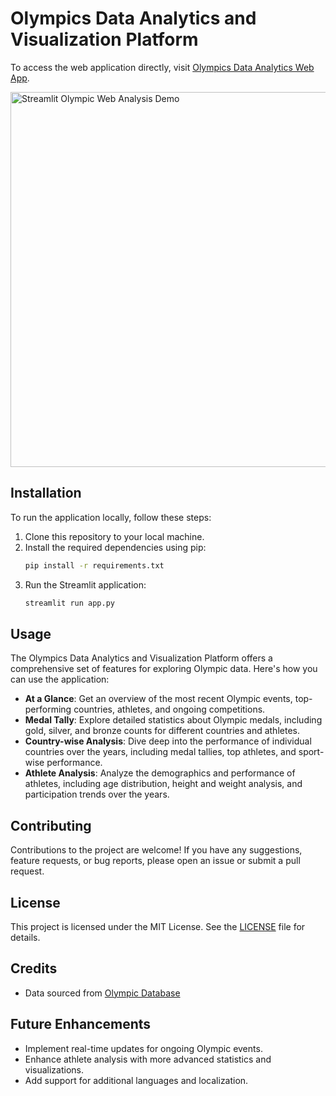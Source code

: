 # Olympics Data Analytics and Visualization Platform

To access the web application directly, visit [Olympics Data Analytics Web App](https://olympic-data-analysis-webapp.streamlit.app/).

<img src="https://github.com/RajDeep-Chakravorty/OLYMPIC-DATA-ANALYSIS-WEBAPP-STREAMLIT/raw/main/Streamlit%20Olympic%20Web%20Analysis%20Demo.gif" alt="Streamlit Olympic Web Analysis Demo" width="600">

## Installation

To run the application locally, follow these steps:

1. Clone this repository to your local machine.
2. Install the required dependencies using pip:
    ```bash
    pip install -r requirements.txt
    ```
3. Run the Streamlit application:
    ```bash
    streamlit run app.py
    ```

## Usage

The Olympics Data Analytics and Visualization Platform offers a comprehensive set of features for exploring Olympic data. Here's how you can use the application:

- **At a Glance**: Get an overview of the most recent Olympic events, top-performing countries, athletes, and ongoing competitions.
- **Medal Tally**: Explore detailed statistics about Olympic medals, including gold, silver, and bronze counts for different countries and athletes.
- **Country-wise Analysis**: Dive deep into the performance of individual countries over the years, including medal tallies, top athletes, and sport-wise performance.
- **Athlete Analysis**: Analyze the demographics and performance of athletes, including age distribution, height and weight analysis, and participation trends over the years.


## Contributing

Contributions to the project are welcome! If you have any suggestions, feature requests, or bug reports, please open an issue or submit a pull request.

## License

This project is licensed under the MIT License. See the [LICENSE](https://github.com/RajDeep-Chakravorty/OLYMPIC-DATA-ANALYSIS-WEBAPP-STREAMLIT/blob/main/LICENSE) file for details.

## Credits

- Data sourced from [Olympic Database](https://www.kaggle.com/datasets/heesoo37/120-years-of-olympic-history-athletes-and-results)

## Future Enhancements

- Implement real-time updates for ongoing Olympic events.
- Enhance athlete analysis with more advanced statistics and visualizations.
- Add support for additional languages and localization.
